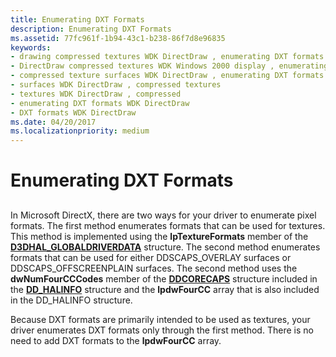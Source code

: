 ```yaml
---
title: Enumerating DXT Formats
description: Enumerating DXT Formats
ms.assetid: 77fc961f-1b94-43c1-b238-86f7d8e96835
keywords:
- drawing compressed textures WDK DirectDraw , enumerating DXT formats
- DirectDraw compressed textures WDK Windows 2000 display , enumerating DXT formats
- compressed texture surfaces WDK DirectDraw , enumerating DXT formats
- surfaces WDK DirectDraw , compressed textures
- textures WDK DirectDraw , compressed
- enumerating DXT formats WDK DirectDraw
- DXT formats WDK DirectDraw
ms.date: 04/20/2017
ms.localizationpriority: medium
---
```


# Enumerating DXT Formats


## <span id="ddk_enumerating_dxt_formats_gg"></span><span id="DDK_ENUMERATING_DXT_FORMATS_GG"></span>


In Microsoft DirectX, there are two ways for your driver to enumerate pixel formats. The first method enumerates formats that can be used for textures. This method is implemented using the **lpTextureFormats** member of the [**D3DHAL\_GLOBALDRIVERDATA**](https://docs.microsoft.com/windows-hardware/drivers/ddi/d3dhal/ns-d3dhal-_d3dhal_globaldriverdata) structure. The second method enumerates formats that can be used for either DDSCAPS\_OVERLAY surfaces or DDSCAPS\_OFFSCREENPLAIN surfaces. The second method uses the **dwNumFourCCCodes** member of the [**DDCORECAPS**](https://docs.microsoft.com/windows/desktop/api/ddrawi/ns-ddrawi-_ddcorecaps) structure included in the [**DD\_HALINFO**](https://docs.microsoft.com/windows/desktop/api/ddrawint/ns-ddrawint-_dd_halinfo) structure and the **lpdwFourCC** array that is also included in the DD\_HALINFO structure.

Because DXT formats are primarily intended to be used as textures, your driver enumerates DXT formats only through the first method. There is no need to add DXT formats to the **lpdwFourCC** array.

 

 





